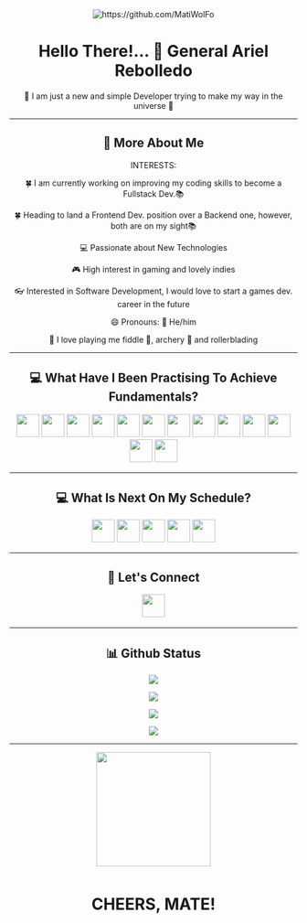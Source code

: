 <div align="center"><img src="https://komarev.com/ghpvc/?username=MatiWolFo" alt="https://github.com/MatiWolFo"/></div>

<h1 align="center">Hello There!... 👋 General Ariel Rebolledo</h1>

<p align="center">🌌 I am just a new and simple Developer trying to make my way in the universe 🌌</p>

<hr>

<h2 align="center">💫 More About Me</h2>

<div align="center">
INTERESTS:
<p> 🍀 I am currently working on improving my coding skills to become a Fullstack Dev.📚</p>
<p> 🍀 Heading to land a Frontend Dev. position over a Backend one, however, both are on my sight📚</p>
<p> 💻 Passionate about New Technologies</p>
<p> 🎮 High interest in gaming and lovely indies</p>
<p> 👓 Interested in Software Development, I would love to start a games dev. career in the future</p>
<p> 😄 Pronouns: 🧔 He/him</p>
<p> 👀 I love playing me fiddle 🎻, archery 🏹 and rollerblading</p>
</div>
<hr>

<h2 align="center">💻 What Have I Been Practising To Achieve Fundamentals?</h2>
<p align="center">
<img src="https://img.shields.io/badge/html5-%23E34F26.svg?style=for-the-badge&logo=html5&logoColor=white" style="margin-bottom: 4px;" height="40px">
<img src="https://img.shields.io/badge/css3-%231572B6.svg?style=for-the-badge&logo=css3&logoColor=white" style="margin-bottom: 4px;" height="40px">
<img src="https://img.shields.io/badge/javascript-%23323330.svg?style=for-the-badge&logo=javascript&logoColor=%23F7DF1E" style="margin-bottom: 4px;" height="40px">
<img src="https://img.shields.io/badge/java-%23ED8B00.svg?style=for-the-badge&logo=java&logoColor=white" style="margin-bottom: 4px;" height="40px">
<img src="https://img.shields.io/badge/bootstrap-%23563D7C.svg?style=for-the-badge&logo=bootstrap&logoColor=white" style="margin-bottom: 4px;" height="40px">
<img src="https://img.shields.io/badge/git-%23F05033.svg?style=for-the-badge&logo=git&logoColor=white" style="margin-bottom: 4px;" height="40px">
<img src="https://img.shields.io/badge/github-090B0C.svg?style=for-the-badge&logo=github&logoColor=white" style="margin-bottom: 4px;" height="40px">
<img src="https://img.shields.io/badge/mysql-3F81A9.svg?style=for-the-badge&logo=mysql&logoColor=white" style="margin-bottom: 4px;" height="40px">
<img src="https://img.shields.io/badge/slack-462B94.svg?style=for-the-badge&logo=slack&logoColor=white" style="margin-bottom: 4px;" height="40px">
<img src="https://img.shields.io/badge/jira-%230A0FFF.svg?style=for-the-badge&logo=jira&logoColor=white" style="margin-bottom: 4px;" height="40px">
<img src="https://img.shields.io/badge/Trello-%23026AA7.svg?style=for-the-badge&logo=Trello&logoColor=white" style="margin-bottom: 4px;" height="40px">
<img src="https://img.shields.io/badge/Visual%20Studio%20Code-0078d7.svg?style=for-the-badge&logo=visual-studio-code&logoColor=white" style="margin-bottom: 4px;" height="40px">
<img src="https://img.shields.io/badge/spring-%236DB33F.svg?style=for-the-badge&logo=spring&logoColor=white" style="margin-bottom: 4px;" height="40px">
</p>
<hr>

<h2 align="center">💻 What Is Next On My Schedule?</h2>
<p align="center">
<img src="https://img.shields.io/badge/python-3670A0?style=for-the-badge&logo=python&logoColor=ffdd54" style="margin-bottom: 4px;" height="40px">
<img src="https://img.shields.io/badge/ruby-%23CC342D.svg?style=for-the-badge&logo=ruby&logoColor=white" style="margin-bottom: 4px;" height="40px">
<img src="https://img.shields.io/badge/node.js-6DA55F?style=for-the-badge&logo=node.js&logoColor=white" style="margin-bottom: 4px;" height="40px">
<img src="https://img.shields.io/badge/AWS-%23FF9900.svg?style=for-the-badge&logo=amazon-aws&logoColor=white" style="margin-bottom: 4px;" height="40px">
<img src="https://img.shields.io/badge/react-%2320232a.svg?style=for-the-badge&logo=react&logoColor=%2361DAFB" style="margin-bottom: 4px;" height="40px">
</p>
<hr>

<h2 align="center">👥 Let's Connect</h2>
<p align="center">
<a href="https://www.linkedin.com/in/mrebolledowork/"><img src="https://img.shields.io/badge/linkedin-%230077B5.svg?style=for-the-badge&logo=linkedin&logoColor=white" style="margin-bottom: 4px;" height="40px" target="_blank"></a>
</p>
<hr>

<h2 align="center">📊 Github Status</h2>

<p align="center"><img src="https://github-readme-stats.vercel.app/api?username=MatiWolFo&show_icons=true"><p>

<p align="center"><img src="https://github-readme-stats.vercel.app/api/top-langs/?username=MatiWolFo&layout=compact"><p>

<p align="center"><img src="https://metrics.lecoq.io/MatiWolFo"><p>

<p align="center"><img src="https://github-readme-streak-stats.herokuapp.com/?user=MatiWolFo"><p>

<hr>

<div align="center">
<img  src="https://picrew.me/shareImg/org/202206/188948_YuIyxH75.png" style="margin-bottom: 10px;" height="200px">
</div>

<h1 align="center">CHEERS, MATE!</h1>
